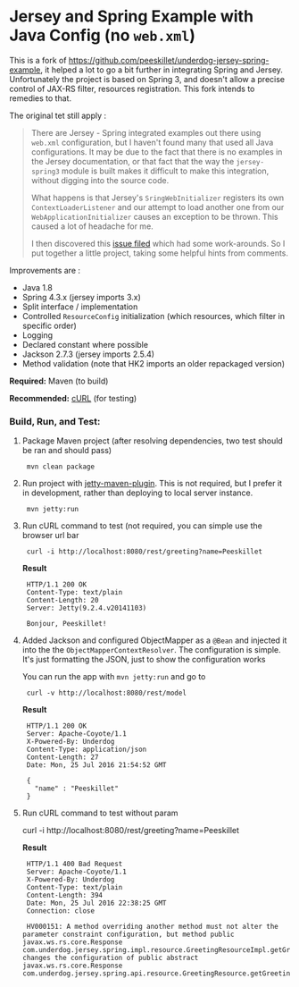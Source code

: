 # Jersey and Spring Example with Java Config (no `web.xml`)

This is a fork of https://github.com/peeskillet/underdog-jersey-spring-example, it helped 
a lot to go a bit further in integrating Spring and Jersey. Unfortunately the project is 
based on Spring 3, and doesn't allow a precise control of JAX-RS filter, resources 
registration. This fork intends to remedies to that. 

The original tet still apply : 

> There are Jersey - Spring integrated examples out there using `web.xml` configuration,
> but I haven't found many that used all Java configurations. It may be due to the fact
> that there is no examples in the Jersey documentation, or that fact that the way
> the `jersey-spring3` module is built makes it difficult to make this integration,
> without digging into the source code.
>
> What happens is that Jersey's `SringWebInitializer` registers its own 
> `ContextLoaderListener` and our attempt to load another one from our 
> `WebApplicationInitializer` causes an exception to be thrown. This caused a lot 
> of headache for me. 
>
> I then discovered this [issue filed](https://java.net/jira/browse/JERSEY-2038) which
> had some work-arounds. So I put together a little project, taking some helpful hints
> from comments.

Improvements are :

* Java 1.8
* Spring 4.3.x (jersey imports 3.x)
* Split interface / implementation
* Controlled `ResourceConfig` initialization (which resources, which filter in specific order)
* Logging
* Declared constant where possible
* Jackson 2.7.3 (jersey imports 2.5.4)
* Method validation (note that HK2 imports an older repackaged version)

**Required:** Maven (to build)

**Recommended:** [cURL](http://curl.haxx.se/) (for testing)

### Build, Run, and Test:

1. Package Maven project (after resolving dependencies, two test should be ran and should pass)

        mvn clean package

2. Run project with [jetty-maven-plugin](http://eclipse.org/jetty/documentation/current/jetty-maven-plugin.html). 
This is not required, but I prefer it in development, rather than deploying to local server instance.

        mvn jetty:run

3. Run cURL command to test (not required, you can simple use the browser url bar

        curl -i http://localhost:8080/rest/greeting?name=Peeskillet
        
    **Result**

        HTTP/1.1 200 OK
        Content-Type: text/plain
        Content-Length: 20
        Server: Jetty(9.2.4.v20141103)

        Bonjour, Peeskillet!


4. Added Jackson and configured ObjectMapper as a `@Bean` and injected it into the 
    the `ObjectMapperContextResolver`. The configuration is simple. It's just formatting
    the JSON, just to show the configuration works

    You can run the app with `mvn jetty:run` and go to 

        curl -v http://localhost:8080/rest/model
    
    **Result**

        HTTP/1.1 200 OK
        Server: Apache-Coyote/1.1
        X-Powered-By: Underdog
        Content-Type: application/json
        Content-Length: 27
        Date: Mon, 25 Jul 2016 21:54:52 GMT
        
        {
          "name" : "Peeskillet"
        }
        
5. Run cURL command to test without param

    curl -i http://localhost:8080/rest/greeting?name=Peeskillet
    
    **Result**
    
        HTTP/1.1 400 Bad Request
        Server: Apache-Coyote/1.1
        X-Powered-By: Underdog
        Content-Type: text/plain
        Content-Length: 394
        Date: Mon, 25 Jul 2016 22:38:25 GMT
        Connection: close
        
        HV000151: A method overriding another method must not alter the parameter constraint configuration, but method public javax.ws.rs.core.Response com.underdog.jersey.spring.impl.resource.GreetingResourceImpl.getGreeting(java.lang.String) changes the configuration of public abstract javax.ws.rs.core.Response com.underdog.jersey.spring.api.resource.GreetingResource.getGreeting(java.lang.String).     